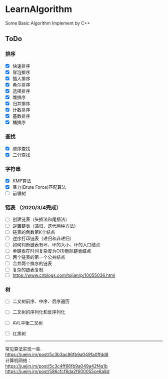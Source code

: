 # LearnAlgorithm
Some Basic Algorithm Implement by C++

## ToDo

### 排序 

- [x] 快速排序
- [x] 冒泡排序
- [x] 插入排序
- [x] 希尔排序
- [x] 选择排序
- [x] 堆排序
- [x] 归并排序
- [x] 计数排序
- [x] 基数排序
- [x] 桶排序

### 查找

- [x] 顺序查找
- [x] 二分查找

### 字符串

- [x] KMP算法
- [x] 暴力(Brute Force)匹配算法
- [ ] 前缀树 

### 链表 （2020/3/4完成）

- [ ] 创建链表（头插法和尾插法）
- [ ] 逆置链表（递归、迭代两种方法）
- [ ] 链表的倒数第K个结点
- [ ] 逆序打印链表（递归和非递归）
- [ ] 如何判断链表有环、环的大小、环的入口结点
- [ ] 单链表在时间复杂度为O(1)删除链表结点
- [ ] 两个链表的第一个公共结点
- [ ] 合并两个排序的链表
- [ ] 复杂的链表复制
- [ ] https://www.cnblogs.com/tojian/p/10055036.html

### 树

- [ ] 二叉树前序、中序、后序遍历
- [ ] 二叉树的序列化和反序列化
- [ ] AVL平衡二叉树
- [ ] 红黑树





-------------------------------------------------

常见算法实现一些.    
https://juejin.im/post/5c3b3ac86fb9a049fa0ffdd8     
计算机网络：  
https://juejin.im/post/5c3c4ff66fb9a049a42f4a1b  
https://juejin.im/post/586cfcf8da2f600055ce8a8d  



